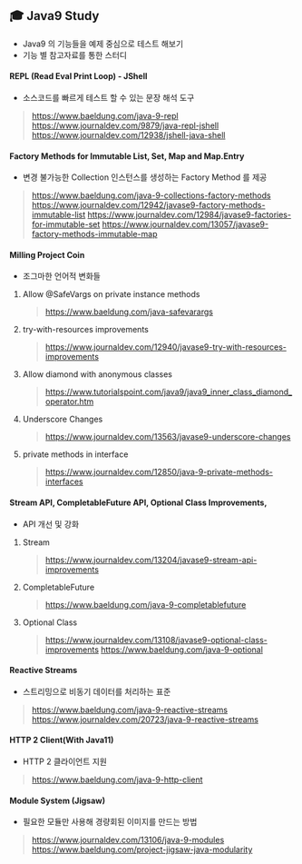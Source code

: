 ## 🎓 Java9 Study
- Java9 의 기능들을 예제 중심으로 테스트 해보기
- 기능 별 참고자료를 통한 스터디

#### REPL (Read Eval Print Loop) - JShell<br>
- 소스코드를 빠르게 테스트 할 수 있는 문장 해석 도구
    
> https://www.baeldung.com/java-9-repl
> https://www.journaldev.com/9879/java-repl-jshell
> https://www.journaldev.com/12938/jshell-java-shell

#### Factory Methods for Immutable List, Set, Map and Map.Entry<br>
- 변경 불가능한 Collection 인스턴스를 생성하는 Factory Method 를 제공
 
> https://www.baeldung.com/java-9-collections-factory-methods
> https://www.journaldev.com/12942/javase9-factory-methods-immutable-list
> https://www.journaldev.com/12984/javase9-factories-for-immutable-set
> https://www.journaldev.com/13057/javase9-factory-methods-immutable-map
 
#### Milling Project Coin
- 조그마한 언어적 변화들

1) Allow @SafeVargs on private instance methods
    > https://www.baeldung.com/java-safevarargs
2) try-with-resources improvements
    > https://www.journaldev.com/12940/javase9-try-with-resources-improvements
3) Allow diamond with anonymous classes
    > https://www.tutorialspoint.com/java9/java9_inner_class_diamond_operator.htm
4) Underscore Changes
    > https://www.journaldev.com/13563/javase9-underscore-changes
5) private methods in interface
    > https://www.journaldev.com/12850/java-9-private-methods-interfaces

#### Stream API, CompletableFuture API, Optional Class Improvements,
- API 개선 및 강화

1) Stream
    > https://www.journaldev.com/13204/javase9-stream-api-improvements
2) CompletableFuture
    > https://www.baeldung.com/java-9-completablefuture   
3) Optional Class
    > https://www.journaldev.com/13108/javase9-optional-class-improvements
    > https://www.baeldung.com/java-9-optional
 
#### Reactive Streams
- 스트리밍으로 비동기 데이터를 처리하는 표준
 
> https://www.baeldung.com/java-9-reactive-streams
> https://www.journaldev.com/20723/java-9-reactive-streams
 
#### HTTP 2 Client(With Java11)
- HTTP 2 클라이언트 지원

> https://www.baeldung.com/java-9-http-client
	
#### Module System (Jigsaw)
- 필요한 모듈만 사용해 경량회된 이미지를 만드는 방법 

> https://www.journaldev.com/13106/java-9-modules
> https://www.baeldung.com/project-jigsaw-java-modularity
